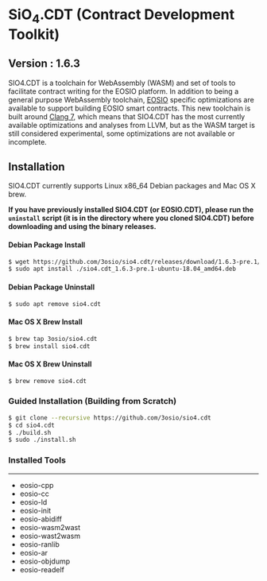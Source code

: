 # SiO<sub>4</sub>.CDT (Contract Development Toolkit)
## Version : 1.6.3

SIO4.CDT is a toolchain for WebAssembly (WASM) and set of tools to facilitate contract writing for the EOSIO platform.  In addition to being a general purpose WebAssembly toolchain, [EOSIO](https://github.com/eosio/eos) specific optimizations are available to support building EOSIO smart contracts.  This new toolchain is built around [Clang 7](https://github.com/eosio/llvm), which means that SIO4.CDT has the most currently available optimizations and analyses from LLVM, but as the WASM target is still considered experimental, some optimizations are not available or incomplete.

## Installation

SIO4.CDT currently supports Linux x86_64 Debian packages and Mac OS X brew.

**If you have previously installed SIO4.CDT (or EOSIO.CDT), please run the `uninstall` script (it is in the directory where you cloned SIO4.CDT) before downloading and using the binary releases.**

#### Debian Package Install
```sh
$ wget https://github.com/3osio/sio4.cdt/releases/download/1.6.3-pre.1/sio4.cdt_1.6.3-pre.1-ubuntu-18.04_amd64.deb
$ sudo apt install ./sio4.cdt_1.6.3-pre.1-ubuntu-18.04_amd64.deb
```
#### Debian Package Uninstall
```sh
$ sudo apt remove sio4.cdt
```

#### Mac OS X Brew Install
```sh
$ brew tap 3osio/sio4.cdt
$ brew install sio4.cdt
```
#### Mac OS X Brew Uninstall
```sh
$ brew remove sio4.cdt
```

### Guided Installation (Building from Scratch)
```sh
$ git clone --recursive https://github.com/3osio/sio4.cdt
$ cd sio4.cdt
$ ./build.sh
$ sudo ./install.sh
```

### Installed Tools
---
* eosio-cpp
* eosio-cc
* eosio-ld
* eosio-init
* eosio-abidiff
* eosio-wasm2wast
* eosio-wast2wasm
* eosio-ranlib
* eosio-ar
* eosio-objdump
* eosio-readelf
